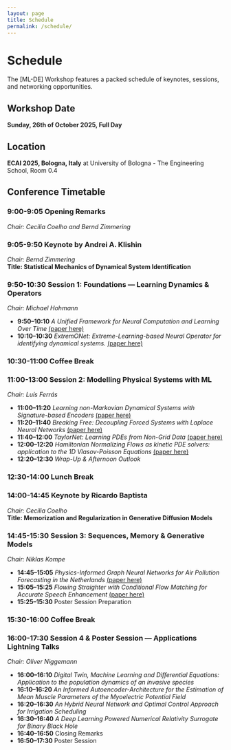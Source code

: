 ```yaml
---
layout: page
title: Schedule
permalink: /schedule/
---
```


# Schedule

The [ML-DE] Workshop features a packed schedule of keynotes, sessions, and networking opportunities.

## Workshop Date
**Sunday, 26th of October 2025, Full Day**  
## Location 
**ECAI 2025, Bologna, Italy** at University of Bologna - The Engineering School, Room 0.4

## Conference Timetable

### 9:00-9:05 Opening Remarks
*Chair: Cecília Coelho and Bernd Zimmering*

### 9:05-9:50 Keynote by Andrei A. Klishin
*Chair: Bernd Zimmering*  
**Title: Statistical Mechanics of Dynamical System Identification**

### 9:50-10:30 Session 1: Foundations — Learning Dynamics & Operators
*Chair: Michael Hohmann*  
- **9:50–10:10** *A Unified Framework for Neural Computation and Learning Over Time* [(paper here)](https://proceedings.mlr.press/v277/melacci25a.html)
- **10:10–10:30** *ExtremONet: Extreme-Learning-based Neural Operator for identifying dynamical systems.* [(paper here)](https://proceedings.mlr.press/v277/beysen25a.html)

### 10:30-11:00 Coffee Break

### 11:00-13:00 Session 2: Modelling Physical Systems with ML
*Chair: Luís Ferrás*  
- **11:00–11:20** *Learning non-Markovian Dynamical Systems with Signature-based Encoders*  [(paper here)](https://proceedings.mlr.press/v277/pradeleix25a.html)
- **11:20–11:40** *Breaking Free: Decoupling Forced Systems with Laplace Neural Networks*   [(paper here)](https://doi.org/10.1007/978-3-032-06109-6_15)
- **11:40–12:00** *TaylorNet: Learning PDEs from Non-Grid Data* [(paper here)](https://proceedings.mlr.press/v277/dulny25a.html)   
- **12:00–12:20** *Hamiltonian Normalizing Flows as kinetic PDE solvers: application to the 1D Vlasov-Poisson Equations* [(paper here)](https://proceedings.mlr.press/v277/souveton25a.html)
- **12:20–12:30** *Wrap-Up & Afternoon Outlook*

### 12:30-14:00 Lunch Break

### 14:00-14:45 Keynote by Ricardo Baptista
*Chair: Cecília Coelho*  
**Title: Memorization and Regularization in Generative Diffusion Models**

### 14:45-15:30 Session 3: Sequences, Memory & Generative Models
*Chair: Niklas Kompe*  
- **14:45–15:05** *Physics-Informed Graph Neural Networks for Air Pollution Forecasting in the Netherlands* [(paper here)](https://proceedings.mlr.press/v277/assiotis25a.html)
- **15:05–15:25** *Flowing Straighter with Conditional Flow Matching for Accurate Speech Enhancement* [(paper here)](https://proceedings.mlr.press/v277/cross25a.html)
- **15:25–15:30** Poster Session Preparation

### 15:30-16:00 Coffee Break

### 16:00-17:30 Session 4 & Poster Session — Applications Lightning Talks
*Chair: Oliver Niggemann*  
- **16:00–16:10** *Digital Twin, Machine Learning and Differential Equations: Application to the population dynamics of an invasive species*  
- **16:10–16:20** *An Informed Autoencoder-Architecture for the Estimation of Mean Muscle Parameters of the Myoelectric Potential Field*  
- **16:20–16:30** *An Hybrid Neural Network and Optimal Control Approach for Irrigation Scheduling*  
- **16:30–16:40** *A Deep Learning Powered Numerical Relativity Surrogate for Binary Black Hole*
- **16:40–16:50** Closing Remarks  
- **16:50–17:30** Poster Session